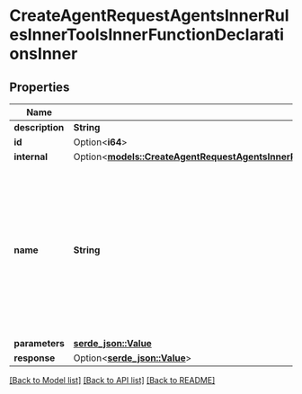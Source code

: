 # CreateAgentRequestAgentsInnerRulesInnerToolsInnerFunctionDeclarationsInner

## Properties

Name | Type | Description | Notes
------------ | ------------- | ------------- | -------------
**description** | **String** |  | 
**id** | Option<**i64**> |  | [optional]
**internal** | Option<[**models::CreateAgentRequestAgentsInnerRulesInnerToolsInnerFunctionDeclarationsInnerInternal**](CreateAgentRequest_agents_inner_rules_inner_tools_inner_function_declarations_inner_internal.md)> |  | [optional]
**name** | **String** | Required. The name of the function to call. Must start with a letter or an underscore. Must be a-z, A-Z, 0-9, or contain underscores, dots and dashes, with a maximum length of 64. | 
**parameters** | [**serde_json::Value**](.md) |  | 
**response** | Option<[**serde_json::Value**](.md)> |  | [optional]

[[Back to Model list]](../README.md#documentation-for-models) [[Back to API list]](../README.md#documentation-for-api-endpoints) [[Back to README]](../README.md)


